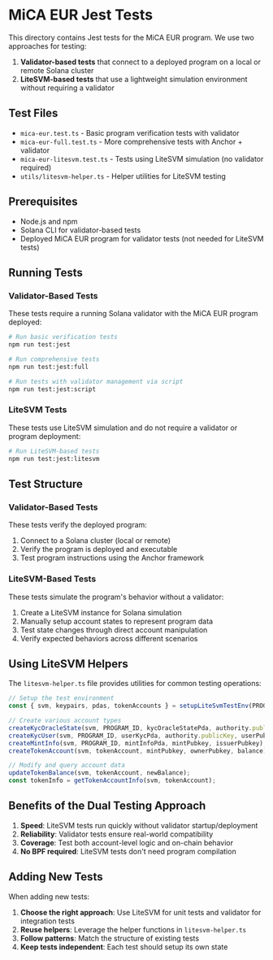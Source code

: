 # MiCA EUR Jest Tests

This directory contains Jest tests for the MiCA EUR program. We use two approaches for testing:

1. **Validator-based tests** that connect to a deployed program on a local or remote Solana cluster
2. **LiteSVM-based tests** that use a lightweight simulation environment without requiring a validator

## Test Files

- `mica-eur.test.ts` - Basic program verification tests with validator
- `mica-eur-full.test.ts` - More comprehensive tests with Anchor + validator
- `mica-eur-litesvm.test.ts` - Tests using LiteSVM simulation (no validator required)
- `utils/litesvm-helper.ts` - Helper utilities for LiteSVM testing

## Prerequisites

- Node.js and npm
- Solana CLI for validator-based tests
- Deployed MiCA EUR program for validator tests (not needed for LiteSVM tests)

## Running Tests

### Validator-Based Tests

These tests require a running Solana validator with the MiCA EUR program deployed:

```bash
# Run basic verification tests
npm run test:jest

# Run comprehensive tests
npm run test:jest:full

# Run tests with validator management via script
npm run test:jest:script
```

### LiteSVM Tests

These tests use LiteSVM simulation and do not require a validator or program deployment:

```bash
# Run LiteSVM-based tests
npm run test:jest:litesvm
```

## Test Structure

### Validator-Based Tests

These tests verify the deployed program:

1. Connect to a Solana cluster (local or remote)
2. Verify the program is deployed and executable
3. Test program instructions using the Anchor framework

### LiteSVM-Based Tests

These tests simulate the program's behavior without a validator:

1. Create a LiteSVM instance for Solana simulation
2. Manually setup account states to represent program data
3. Test state changes through direct account manipulation
4. Verify expected behaviors across different scenarios

## Using LiteSVM Helpers

The `litesvm-helper.ts` file provides utilities for common testing operations:

```typescript
// Setup the test environment
const { svm, keypairs, pdas, tokenAccounts } = setupLiteSvmTestEnv(PROGRAM_ID);

// Create various account types
createKycOracleState(svm, PROGRAM_ID, kycOracleStatePda, authority.publicKey);
createKycUser(svm, PROGRAM_ID, userKycPda, authority.publicKey, userPubkey);
createMintInfo(svm, PROGRAM_ID, mintInfoPda, mintPubkey, issuerPubkey);
createTokenAccount(svm, tokenAccount, mintPubkey, ownerPubkey, balance);

// Modify and query account data
updateTokenBalance(svm, tokenAccount, newBalance);
const tokenInfo = getTokenAccountInfo(svm, tokenAccount);
```

## Benefits of the Dual Testing Approach

1. **Speed**: LiteSVM tests run quickly without validator startup/deployment
2. **Reliability**: Validator tests ensure real-world compatibility
3. **Coverage**: Test both account-level logic and on-chain behavior
4. **No BPF required**: LiteSVM tests don't need program compilation

## Adding New Tests

When adding new tests:

1. **Choose the right approach**: Use LiteSVM for unit tests and validator for integration tests
2. **Reuse helpers**: Leverage the helper functions in `litesvm-helper.ts`
3. **Follow patterns**: Match the structure of existing tests
4. **Keep tests independent**: Each test should setup its own state 